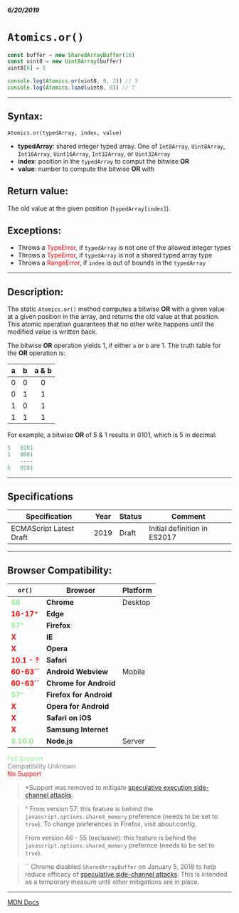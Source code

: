 ##### 6/20/2019
# `Atomics.or()`

```js
const buffer = new SharedArrayBuffer(16)
const uint8 = new Uint8Array(buffer)
uint8[0] = 5

console.log(Atomics.or(uint8, 0, 2)) // 5
console.log(Atomics.load(uint8, 0)) // 7
```

---

## Syntax:
`Atomics.or(typedArray, index, value)`

* **typedArray**: shared integer typed array.  One of `Int8Array`, `Uint8Array`, `Int16Array`, `Uint16Array`, `Int32Array`, or `Uint32Array`
* **index**: position in the `typedArray` to comput the bitwise **OR**
* **value**: number to compute the bitwise **OR** with

## Return value:
The old value at the given position (`typedArray[index]`).

## Exceptions:
* Throws a <span style="color: red">TypeError</span>, if `typedArray` is not one of the allowed integer types
* Throws a <span style="color: red">TypeError</span>, if `typedArray` is not a shared typed array type
* Throws a <span style="color: red">RangeError</span>, if `index` is out of bounds in the `typedArray`

---

## Description:
The static `Atomics.or()` method computes a bitwise **OR** with a given value at a given position in the array, and returns the old value at that position.  This atomic operation guarantees that no other write happens until the modified value is written back.

The bitwise **OR** operation yields 1, if either `a` or `b` are 1.  The truth table for the **OR** operation is:

| a | b | a & b |
|:---:|:---:|:---:|
| 0 | 0 | 0 |
| 0 | 1 | 1 |
| 1 | 0 | 1 |
| 1 | 1 | 1 |

For example, a bitwise **OR** of 5 & 1 results in 0101, which is 5 in decimal:

```js
5   0101
1   0001
    ----
5   0101
```

---

## Specifications
| Specification | Year | Status | Comment |
|---|---|---|---|
| ECMAScript Latest Draft | 2019 | Draft | Initial definition in ES2017 |

---

## Browser Compatibility:
| `or()` | Browser | Platform |
|---|---|---|
| <span style="color: lightgreen">**68**</span> | **Chrome** | Desktop | 
| <span style="color: red">**16-17***</span> | **Edge** || 
| <span style="color: lightgreen">**57^**</span> | **Firefox** || 
| <span style="color: red">**X**</span> | **IE** || 
| <span style="color: red">**X**</span> | **Opera** || 
| <span style="color: red">**10.1 - ?**</span> | **Safari** || 
| <span style="color: red">**60-63``**</span> | **Android Webview** | Mobile | 
| <span style="color: red">**60-63``**</span> | **Chrome for Android** || 
| <span style="color: lightgreen">**57^**</span> | **Firefox for Android** || 
| <span style="color: red">**X**</span> | **Opera for Android** || 
| <span style="color: red">**X**</span> | **Safari on iOS** || 
| <span style="color: red">**X**</span> | **Samsung Internet** || 
| <span style="color: lightgreen">**8.10.0**</span> | **Node.js** | Server | 

<span style="color: lightgreen">Full Support</span>  
<span style="color: grey">Compatibility Unknown</span>  
<span style="color: red">No Support</span>

  > *Support was removed to mitigate [speculative execution side-channel attacks](https://blogs.windows.com/msedgedev/2018/01/03/speculative-execution-mitigations-microsoft-edge-internet-explorer/).
 
  > ^ From version 57: this feature is behind the `javascript.options.shared_memory` preference (needs to be set to `true`).  To change preferences in Firefox, visit about:config.  
  > 
  > From version 46 - 55 (exclusive): this feature is behind the `javascript.options.shared_memory` prefernce (needs to be set to `true`).

  > `` Chrome disabled `SharedArrayBuffer` on January 5, 2018 to help reduce efficacy of [speculative side-channel attacks](https://www.chromium.org/Home/chromium-security/ssca).  This is intended as a temporary measure until other mitigations are in place.

---

[MDN Docs](https://developer.mozilla.org/en-US/docs/Web/JavaScript/Reference/Global_Objects/Atomics/or)